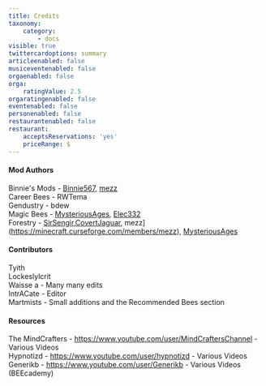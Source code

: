 ```yaml
---
title: Credits
taxonomy:
    category:
        - docs
visible: true
twittercardoptions: summary
articleenabled: false
musiceventenabled: false
orgaenabled: false
orga:
    ratingValue: 2.5
orgaratingenabled: false
eventenabled: false
personenabled: false
restaurantenabled: false
restaurant:
    acceptsReservations: 'yes'
    priceRange: $
---
```


#### Mod Authors

Binnie's Mods - [Binnie567](https://minecraft.curseforge.com/members/Binnie567), [mezz](https://minecraft.curseforge.com/members/mezz)  
Career Bees - RWTema  
Gendustry - bdew  
Magic Bees - [MysteriousAges](https://minecraft.curseforge.com/members/MysteriousAges), [Elec332](https://minecraft.curseforge.com/members/Elec332)  
Forestry - [SirSengir](https://minecraft.curseforge.com/members/SirSengir),[CovertJaguar](https://minecraft.curseforge.com/members/CovertJaguar), mezz](https://minecraft.curseforge.com/members/mezz), [MysteriousAges ](https://minecraft.curseforge.com/members/MysteriousAges)  

#### Contributors
Tyith  
Lockeslylcrit  
Waisse a - Many many edits  
IntrACate - Editor  
Martmists - Small additions and the Recommended Bees section  
#### Resources
The MindCrafters - https://www.youtube.com/user/MindCraftersChannel - Various Videos  
Hypnotizd - https://www.youtube.com/user/hypnotizd - Various Videos  
Generikb - https://www.youtube.com/user/Generikb - Various Videos (BEEcademy)  